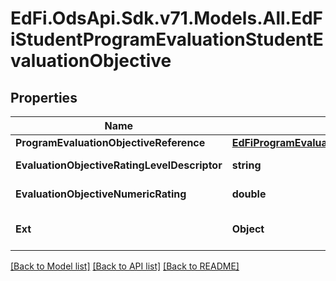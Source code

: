 # EdFi.OdsApi.Sdk.v71.Models.All.EdFiStudentProgramEvaluationStudentEvaluationObjective

## Properties

Name | Type | Description | Notes
------------ | ------------- | ------------- | -------------
**ProgramEvaluationObjectiveReference** | [**EdFiProgramEvaluationObjectiveReference**](EdFiProgramEvaluationObjectiveReference.md) |  | 
**EvaluationObjectiveRatingLevelDescriptor** | **string** | The rating level achieved based upon the rating or score for the evaluation objective. | [optional] 
**EvaluationObjectiveNumericRating** | **double** | The numerical rating or score for the evaluation objective. | [optional] 
**Ext** | **Object** | Extensions to the StudentProgramEvaluationStudentEvaluationObjective entity. | [optional] 

[[Back to Model list]](../../README.md#documentation-for-models) [[Back to API list]](../../README.md#documentation-for-api-endpoints) [[Back to README]](../../README.md)


